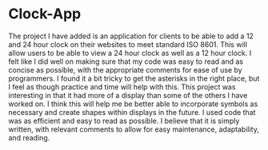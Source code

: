 # Clock-App
The project I have added is an application for clients to be able to add a 12 and 24 hour clock on their websites to meet standard ISO 8601. This will allow users to be able to view a 24 hour clock as well as a 12 hour clock. 
I felt like I did well on making sure that my code was easy to read and as concise as possible, with the appropriate comments for ease of use by programmers.
I found it a bit tricky to get the asterisks in the right place, but I feel as though practice and time will help with this.
This project was interesting in that it had more of a display than some of the others I have worked on. I think this will help me be better able to incorporate symbols as necessary and create shapes within displays in the future.
I used code that was as efficient and easy to read as possible. I believe that it is simply written, with relevant comments to allow for easy maintenance, adaptability, and reading.
